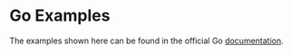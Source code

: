 # Go Examples

The examples shown here can be found in the official Go
[documentation](https://go.dev/doc/tutorial/).

